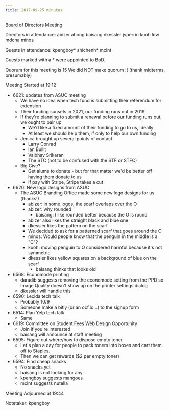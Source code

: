 ```yaml
---
title: 2017-09-25 minutes
---
```

Board of Directors Meeting

Directors in attendance:
abizer
ahong
baisang
dkessler
jvperrin
kuoh
ldw
mdcha
minos

Guests in attendance:
kpengboy*
shichenh*
mcint

Guests marked with a * were appointed to BoD.

Quorum for this meeting is 15
We did NOT make quorum :( (thank midterms, presumably)

Meeting Started at 19:12

* 6621: updates from ASUC meeting
   * We have no idea when tech fund is submitting their referendum for extension
   * Their funding sunsets in 2021, our funding runs out in 2019
   * If they're planning to submit a renewal before our funding runs out, we ought to pair up
      * We'd like a fixed amount of their funding to go to us, ideally
      * At least we should help them, if only to help our own funding
   * Jenica brought up several points of contact
      * Larry Conrad
      * Ian Bullit
      * Vaibhav Srikaran
      * The STC (not to be confused with the STF or STFC)
   * Big Give?
      * Get alums to donate - but for that matter we'd be better off having them donate to us
      * If pay with Stripe, Stripe takes a cut
* 6620: New logo designs from ASUC
   * The ASUC Branding Office made some new logo designs for us (thanks!)
      * abizer: in some logos, the scarf overlaps over the O
      * abizer: why rounded
         * baisang: I like rounded better because the O is round
      * abizer also likes the straight black and blue one
      * dkessler likes the pattern on the scarf
      * We decided to ask for a patterned scarf that goes around the O
      * minos: Would people know that the penguin in the middle is a "C"?
      * kuoh: moving penguin to O considered harmful because it's not symmetric
      * dkessler likes yellow squares on a background of blue on the scarf
         * baisang thinks that looks old
* 6568: Economode printing
   * daradib suggests removing the economode setting from the PPD so Image Quality doesn't
     show up on the printer settings dialog
   * dkessler will handle this
* 6590: Lecida tech talk
   * Probably 10/9
   * Someone make a bitly (or an ocf.io...) to the signup form
* 6514: Plan Yelp tech talk
   * Same
* 6619: Committee on Student Fees Web Design Opportunity
   * Join if you're interested
   * baisang will announce at staff meeting
* 6595: Figure out where/how to dispose empty toner
   * Let's plan a day for people to pack toners into boxes and cart them off to Staples.
   * Then we can get rewards ($2 per empty toner)
* 6594: Find cheap snacks
   * No snacks yet
   * baisang is not looking for any
   * kpengboy suggests mangoes
   * mcint suggests nutella

Meeting Adjourned at 19:44

Notetaker: kpengboy

